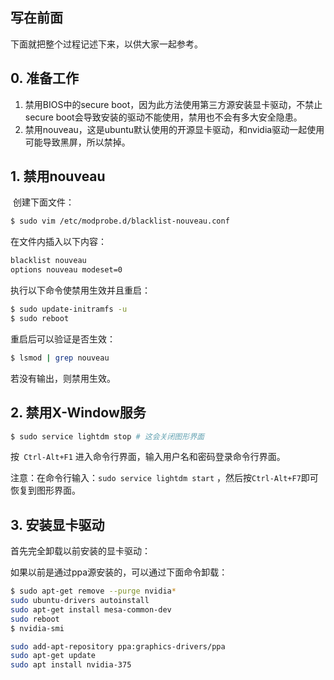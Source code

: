 ## **写在前面**

下面就把整个过程记述下来，以供大家一起参考。

##  **0. 准备工作**

1. 禁用BIOS中的secure boot，因为此方法使用第三方源安装显卡驱动，不禁止secure boot会导致安装的驱动不能使用，禁用也不会有多大安全隐患。
2. 禁用nouveau，这是ubuntu默认使用的开源显卡驱动，和nvidia驱动一起使用可能导致黑屏，所以禁掉。

## **1. 禁用nouveau**

​    创建下面文件：

```bash
$ sudo vim /etc/modprobe.d/blacklist-nouveau.conf
```

 在文件内插入以下内容：

```bash
blacklist nouveau
options nouveau modeset=0
```

执行以下命令使禁用生效并且重启：

```bash
$ sudo update-initramfs -u
$ sudo reboot
```

 重启后可以验证是否生效：

```bash
$ lsmod | grep nouveau
```

若没有输出，则禁用生效。

##  **2. 禁用X-Window服务**

```bash
$ sudo service lightdm stop # 这会关闭图形界面
```

按` Ctrl-Alt+F1` 进入命令行界面，输入用户名和密码登录命令行界面。

注意：在命令行输入：`sudo service lightdm start` ，然后按`Ctrl-Alt+F7`即可恢复到图形界面。

## **3. 安装显卡驱动**

首先完全卸载以前安装的显卡驱动：

如果以前是通过ppa源安装的，可以通过下面命令卸载：

```bash
$ sudo apt-get remove --purge nvidia*
sudo ubuntu-drivers autoinstall
sudo apt-get install mesa-common-dev
sudo reboot
$ nvidia-smi

sudo add-apt-repository ppa:graphics-drivers/ppa
sudo apt-get update
sudo apt install nvidia-375
```

